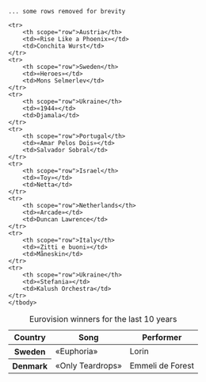 <table>
    <caption>Eurovision winners for the last 10 years</caption>
    <thead>
    <link href="css/style.css" rel="stylesheet" type="text/css">
    <tr>
        <th scope="col">Country</th>
        <th scope="col">Song</th>
        <th scope="col">Performer</th>
    </tr>
    </thead>
    <tbody>
    <tr>
        <th scope="row">Sweden</th>
        <td>«Euphoria»</td>
        <td>Lorin</td>
    </tr>
    <tr>
        <th scope="row">Denmark</th>
        <td>«Only Teardrops»</td>
        <td>Emmeli de Forest</td>
    </tr>

    ... some rows removed for brevity

    <tr>
        <th scope="row">Austria</th>
        <td>«Rise Like a Phoenix»</td>
        <td>Conchita Wurst</td>
    </tr>
    <tr>
        <th scope="row">Sweden</th>
        <td>«Heroes»</td>
        <td>Mons Selmerlev</td>
    </tr>
    <tr>
        <th scope="row">Ukraine</th>
        <td>«1944»</td>
        <td>Djamala</td>
    </tr>
    <tr>
        <th scope="row">Portugal</th>
        <td>«Amar Pelos Dois»</td>
        <td>Salvador Sobral</td>
    </tr>
    <tr>
        <th scope="row">Israel</th>
        <td>«Toy»</td>
        <td>Netta</td>
    </tr>
    <tr>
        <th scope="row">Netherlands</th>
        <td>«Arcade»</td>
        <td>Duncan Lawrence</td>
    </tr>
    <tr>
        <th scope="row">Italy</th>
        <td>«Zitti e buoni»</td>
        <td>Måneskin</td>
    </tr>
    <tr>
        <th scope="row">Ukraine</th>
        <td>«Stefania»</td>
        <td>Kalush Orchestra</td>
    </tr>
    </tbody>
</table>
